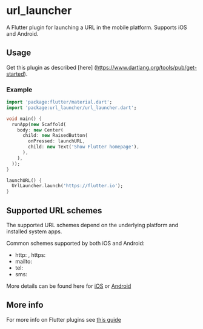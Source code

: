 # url_launcher

A Flutter plugin for launching a URL in the mobile platform. Supports iOS and Android.

## Usage

Get this plugin as described [here] (https://www.dartlang.org/tools/pub/get-started).

### Example

``` dart
import 'package:flutter/material.dart';
import 'package:url_launcher/url_launcher.dart';

void main() {
  runApp(new Scaffold(
    body: new Center(
      child: new RaisedButton(
        onPressed: launchURL,
        child: new Text('Show Flutter homepage'),
      ),
    ),
  ));
}

launchURL() {
  UrlLauncher.launch('https://flutter.io');
}

```



## Supported URL schemes

The supported URL schemes depend on the underlying platform and installed system apps.

Common schemes supported by both iOS and Android:

* http:<URL> , https:<URL>
* mailto:<email-address>
* tel:<phone-number>
* sms:<phone-number>

More details can be found here for [iOS](https://developer.apple.com/library/content/featuredarticles/iPhoneURLScheme_Reference/Introduction/Introduction.html) or [Android](https://developer.android.com/guide/components/intents-common.html)


## More info

For more info on Flutter plugins see [this guide](https://flutter.io/platform-plugins/)
